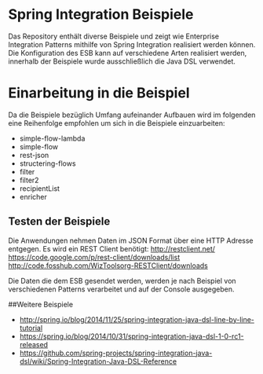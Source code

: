 # Spring Integration Beispiele

Das Repository enthält diverse Beispiele und zeigt wie Enterprise Integration Patterns mithilfe von Spring Integration realisiert werden können.
Die Konfiguration des ESB kann auf verschiedene Arten realisiert werden, innerhalb der Beispiele wurde ausschließlich die Java DSL verwendet. 

# Einarbeitung in die Beispiel

Da die Beispiele bezüglich Umfang aufeinander Aufbauen wird im folgenden eine Reihenfolge empfohlen um sich in die Beispiele einzuarbeiten:
- simple-flow-lambda
- simple-flow
- rest-json
- structering-flows
- filter
- filter2
- recipientList
- enricher

## Testen der Beispiele

Die Anwendungen nehmen Daten im JSON Format über eine HTTP Adresse entgegen.
Es wird ein REST Client benötigt:
http://restclient.net/
https://code.google.com/p/rest-client/downloads/list
http://code.fosshub.com/WizToolsorg-RESTClient/downloads

Die Daten die dem ESB gesendet werden, werden je nach Beispiel von verschiedenen Patterns verarbeitet und auf der Console ausgegeben.

##Weitere Beispiele

- http://spring.io/blog/2014/11/25/spring-integration-java-dsl-line-by-line-tutorial
- https://spring.io/blog/2014/10/31/spring-integration-java-dsl-1-0-rc1-released
- https://github.com/spring-projects/spring-integration-java-dsl/wiki/Spring-Integration-Java-DSL-Reference